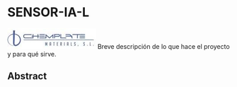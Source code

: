 # SENSOR-IA-L

![Logo del Proyecto](images/logo_chemplate.jfif)
Breve descripción de lo que hace el proyecto y para qué sirve.

## Abstract





